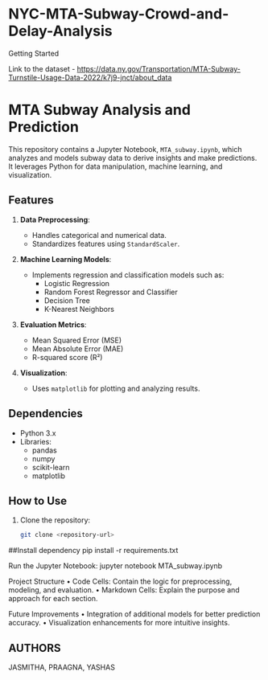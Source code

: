 # NYC-MTA-Subway-Crowd-and-Delay-Analysis

Getting Started 

Link to the dataset - https://data.ny.gov/Transportation/MTA-Subway-Turnstile-Usage-Data-2022/k7j9-jnct/about_data

# MTA Subway Analysis and Prediction

This repository contains a Jupyter Notebook, `MTA_subway.ipynb`, which analyzes and models subway data to derive insights and make predictions. It leverages Python for data manipulation, machine learning, and visualization.

## Features

1. **Data Preprocessing**:
   - Handles categorical and numerical data.
   - Standardizes features using `StandardScaler`.

2. **Machine Learning Models**:
   - Implements regression and classification models such as:
     - Logistic Regression
     - Random Forest Regressor and Classifier
     - Decision Tree
     - K-Nearest Neighbors

3. **Evaluation Metrics**:
   - Mean Squared Error (MSE)
   - Mean Absolute Error (MAE)
   - R-squared score (R²)

4. **Visualization**:
   - Uses `matplotlib` for plotting and analyzing results.

## Dependencies

- Python 3.x
- Libraries:
  - pandas
  - numpy
  - scikit-learn
  - matplotlib

## How to Use

1. Clone the repository:
   ```bash
   git clone <repository-url>

##Install dependency 
pip install -r requirements.txt

Run the Jupyter Notebook:
jupyter notebook MTA_subway.ipynb

Project Structure
	•	Code Cells: Contain the logic for preprocessing, modeling, and evaluation.
	•	Markdown Cells: Explain the purpose and approach for each section.

Future Improvements
	•	Integration of additional models for better prediction accuracy.
	•	Visualization enhancements for more intuitive insights.

## AUTHORS
 JASMITHA, PRAAGNA, YASHAS
